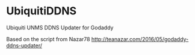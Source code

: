 # UbiquitiDDNS
Ubiquiti UNMS DDNS Updater for Godaddy 

Based on the script from Nazar78
http://teanazar.com/2016/05/godaddy-ddns-updater/
